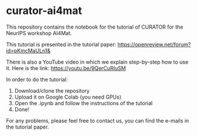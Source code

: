 # curator-ai4mat
This repository contains the notebook for the tutorial of CURATOR for the NeurIPS workshop AI4Mat.


This tutorial is presented in the tutorial paper: https://openreview.net/forum?id=pKmcMaULn1&

There is also a YouTube video in which we explain step-by-step how to use it. Here is the link:
https://youtu.be/9QerCuRIuSM


In order to do the tutorial:
1. Download/clone the repository
2. Upload it on Google Colab (you need GPUs)
3. Open the .ipynb and follow the instructions of the tutorial
4. Done! 

For any problems, please feel free to contact us, you can find the e-mails in the tutorial paper.
